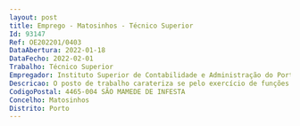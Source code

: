 ```yaml
--- 
layout: post
title: Emprego - Matosinhos - Técnico Superior
Id: 93147
Ref: OE202201/0403
DataAbertura: 2022-01-18
DataFecho: 2022-02-01
Trabalho: Técnico Superior
Empregador: Instituto Superior de Contabilidade e Administração do Porto
Descricao: O posto de trabalho carateriza se pelo exercício de funções na carreira e categoria de Técnico a Superior, nos termos do artigo 88.º da LTFP e do Regulamento Orgânico dos Serviços do ISCAP, aprovado pela Resolução ISCAP CA 04 2015, de 6 de julho, e alterado pela Resolução ISCAP CA 02 2017, de 28 de julho.Assim, considerando a missão do GAIE a) a promoção, o desenvolvimento e a formação nas áreas da comunicação, do multimédia e da linguagem através da integração de tecnologia no processo de ensino aprendizagem, da promoção de eventos técnico pedagógicos e do estabelecimento de pontos de contacto com o exterior, nomeadamente mediante estágios, parcerias, protocolos e redes congéneres b) o apoio ao desenvolvimento do novo paradigma de ensino aprendizagem suscitado pelo e blearning c) a consultadoria e o acompanhamento de docentes e estudantes, através do desenvolvimento e promoção de oportunidades de formação contínua e recursos de apoio na área das tecnologias educativas, da conceção e transformação de conteúdos pedagógicos e da disseminação de boas práticas, metodologias e aplicações d) a prestação de apoio e serviços nos domínios do audiovisual e multimédia a o Técnica o Superior para o GAIE deve a)	no âmbito do expediente  gerir os fluxos de informação, organizar e planificar as reuniões, tratar e arquivar a documentação do GAIE, calendarizar eventos e ações de formação promovidos pelo GAIE e fornecer ao Gabinete de Planeamento, Avaliação e Melhoria Contínua do ISCAP (GAMC) os dados necessários para a elaboração do relatório de indicadores, nomeadamente os indicadores sobre as atividades e recursos do GAIE b)	no âmbito da consultadoria e acompanhamento de docentes discentes    acolher os as docentes e discentes no esclarecimento de dúvidas acerca do manuseamento das tecnologias educativas em uso e outras complementares    prestar apoio aos às docentes e discentes em todas as atividades letivas e não letivas com recurso aos laboratórios multimédia, plataformas de e learning e suportes multimédia   apoiar na organização e estruturação de conteúdos na plataforma Moodle   apoiar a procura de soluções para a realização de atividades e projetos curriculares   aconselhar do ponto de vista pedagógico no desenvolvimento de estratégias de ensino aprendizagem, com recurso às tecnologias educativas    apoiar na construção e desenvolvimento de conteúdos educativos para as diferentes áreas científicas   acompanhar estágios curriculares e não curriculares    acompanhar e supervisionar colaboradores as em regime de voluntariado   recolher, conceber, implementar e gerir recursos pedagógicos c)	no âmbito da gestão dos espaços físicos afetos ao GAIE   apoiar a gravação de aulas, ensaios, autoscopias, projetos pedagógicos audiovisuais e multimédia   criar, gerir e atualizar os conteúdos audiovisuais para a ISCAP TV, com recurso e domínio do software InlineTV Manager (em colaboração com o GCRP) d)	no âmbito da gestão e dinamização dos recursos técnicos disponibilizados   pesquisar soluções e propor a introdução de novas tecnologias consideradas pertinentes e que podem resultar em crescente benefício da comunidade   administrar as tecnologias educativas disponibilizadas em plataformas online  Moodle, LimeSurvey, entre outros, quer nas operações de manutenção, quer no seu ajustamento às necessidades dos utilizadores    recolher, tratar e divulgar informação relativa aos acessos e à utilização das tecnologias disponíveis, com vista à deteção de novas necessidades e ao desenvolvimento de novas soluções   divulgar, promover e auxiliar no enquadramento otimizado das tecnologias educativas na atividade letiva docente   fornecer apoio e formação aos Serviços e demais estruturas funcionais do ISCAP para uma gestão autónoma das tecnologias disponibilizadas e)	no âmbito da conceção e desenvolvimento de ações de formação   colaborar com a Porto Executive Academy do ISCAP (PEA) na promoção e organização de ações de formação internas e externas   conceber e ministrar Ações de Formação Workshops nas diferentes áreas de intervenção dos núcleos (Sistemas de gestão de sala de aulas  Moodle  LimeSurvey, entre outras tecnologias educativas)   conceber e ministrar Ações de Formação Workshops considerados pertinentes e de interesse para a comunidade, em resultado da constante evolução tecnológica e do surgimento de novas ferramentas   desenvolver todos os materiais de apoio à formação (manuais, ebooks, apresentações, grelhas, etc.)   desenvolver tutoriais interativos acerca das tecnologias disponibilizadas   conceber e ministrar Sessões de Esclarecimento para estudantes do primeiro ano, estudantes e docentes de intercâmbio acerca da utilização do Moodle e de outras tecnologias disponibilizadas f)	no âmbito do desenvolvimento dos canais de comunicação   conceber, manter e atualizar os diversos websites sob responsabilidade do Gabinete   desenvolver conteúdos próprios para a newsletter do ISCAP   desenvolver material promocional e de esclarecimento (brochuras, posters, vídeos, apresentações, etc.)   desenvolver material promocional dirigido a públicos alvo específicos, a pedido de outras unidades do ISCAP   receber e esclarecer entidades externas, investigadores as e docentes   organizar eventos arrolados às diferentes áreas de trabalho do GAIE g)	no âmbito da criação de projetos de rentabilização do software, equipamentos e know how existentes no GAIE   prestar serviços ao exterior h)	no âmbito da conceção de conteúdos pedagógicos para ambientes virtuais de ensino aprendizagem e manuais específicos para entidades externas   gerir os pedidos de serviços    elaborar os orçamentos     distribuir as equipas    acompanhar a prestação de serviços    desenvolver os procedimentos administrativos para faturação em colaboração com a PEA i)	no âmbito da colaboração direta com outros Serviços que se encontram tecnologicamente dependentes do GAIE, cabendo lhe executar as seguintes tarefas   colaborar em projetos designadamente, na disponibilização, manutenção e gestão dos meios técnicos necessários à plataforma Moodle que suporta as atividades do projeto, na atualização dos recursos tecnológicos necessários, na gestão das contas de utilizadores e na migração de conteúdos   Colaborar com os serviços do ISCAP, designadamente na disponibilização dos meios técnicos necessários ao desenvolvimento de cursos em ambiente Moodle, no apoio à estruturação e organização de cursos breves com recurso ao Moodle, na disponibilização da plataforma LimeSurvey e na oferta de formação contínua aos às respetivos as colaboradores as, na organização de workshops e ações de formação, na conceção de materiais promocionais e ou de divulgação (brochuras, vídeos, etc.), na formação e apoio ao manuseamento das tecnologias disponibilizadas pelo Gabinete, no desenvolvimento e gestão de inquéritos eletrónicos e na prestação de serviços ao exterior j)	no âmbito da colaboração direta com outras unidades do universo IPP   colaborar com o projeto e IPP – e elearning no IPP, através da participação ativa na equipa de desenvolvimento e gestão deste k)	no âmbito do apoio à investigação, publicação e participação em projetos    apoiar a gestão de projetos nacionais e internacionais, designadamente através da construção e gestão do ambiente virtual de trabalho dos projetos alojados no Moodle.A descrição destas funções não prejudica a atribuição ao à trabalhador a de funções, não expressamente mencionadas, que lhe sejam afins ou funcionalmente ligadas, para as quais o a trabalhador a detenha qualificação profissional adequada e que não impliquem desvalorização profissional, conforme o disposto no artigo 81.º da LTFP.
CodigoPostal: 4465-004 SÃO MAMEDE DE INFESTA
Concelho: Matosinhos
Distrito: Porto
--- 
```

